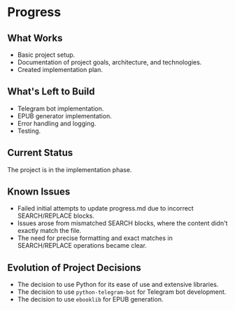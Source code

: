 # Progress

## What Works

*   Basic project setup.
*   Documentation of project goals, architecture, and technologies.
*   Created implementation plan.

## What's Left to Build

*   Telegram bot implementation.
*   EPUB generator implementation.
*   Error handling and logging.
*   Testing.

## Current Status

The project is in the implementation phase.
## Known Issues

*   Failed initial attempts to update progress.md due to incorrect SEARCH/REPLACE blocks.
*   Issues arose from mismatched SEARCH blocks, where the content didn't exactly match the file.
*   The need for precise formatting and exact matches in SEARCH/REPLACE operations became clear.

## Evolution of Project Decisions

*   The decision to use Python for its ease of use and extensive libraries.
*   The decision to use `python-telegram-bot` for Telegram bot development.
*   The decision to use `ebooklib` for EPUB generation.
